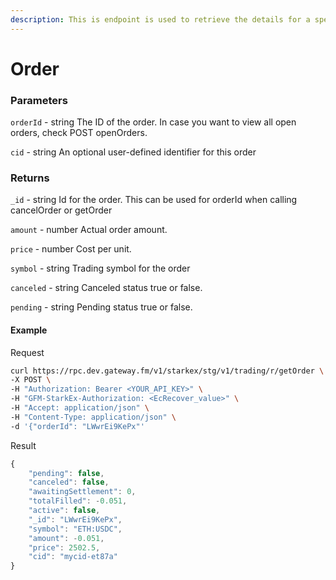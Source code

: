 ```yaml
---
description: This is endpoint is used to retrieve the details for a specific order using the order ID.
---
```

# Order

### **Parameters**
`orderId` - string
The ID of the order. In case you want to view all open orders, check POST openOrders.

`cid` - string
An optional user-defined identifier for this order

### **Returns**
`_id` - string
Id for the order. This can be used for orderId when calling cancelOrder or getOrder

`amount` - number
Actual order amount.

`price` - number
Cost per unit.

`symbol` - string
Trading symbol for the order

`canceled` - string
Canceled status true or false.

`pending` - string
Pending status true or false.

#### **Example**

Request

```bash
curl https://rpc.dev.gateway.fm/v1/starkex/stg/v1/trading/r/getOrder \
-X POST \
-H "Authorization: Bearer <YOUR_API_KEY>" \
-H "GFM-StarkEx-Authorization: <EcRecover_value>" \
-H "Accept: application/json" \
-H "Content-Type: application/json" \  
-d '{"orderId": "LWwrEi9KePx"'
```


Result

```javascript
{
    "pending": false,
    "canceled": false,
    "awaitingSettlement": 0,
    "totalFilled": -0.051,
    "active": false,
    "_id": "LWwrEi9KePx",
    "symbol": "ETH:USDC",
    "amount": -0.051,
    "price": 2502.5,
    "cid": "mycid-et87a"
}
```

